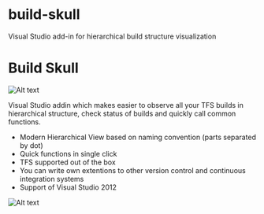 # build-skull
Visual Studio add-in for hierarchical build structure visualization



# Build Skull

![Alt text](/img/logo.jpg)

Visual Studio addin which makes easier to observe all your TFS builds in hierarchical structure, check status of builds and quickly call common functions.


* Modern Hierarchical View based on naming convention (parts separated by dot)
* Quick functions in single click
* TFS supported out of the box
* You can write own extentions to other version control and continuous integration systems
* Support of Visual Studio 2012

![Alt text](/img/screen.jpg)
